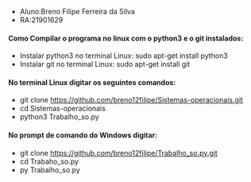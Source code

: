 - Aluno:Breno Filipe Ferreira da Silva
- RA:21901629

#### Como Compilar o programa no linux com o python3 e o git instalados:

- Instalar python3 no terminal Linux: sudo apt-get install python3
- Instalar git no terminal Linux: sudo apt-get install git
#### No terminal Linux digitar os seguintes comandos:
- git clone https://github.com/breno12filipe/Sistemas-operacionais.git
- cd Sistemas-operacionais
- python3 Trabalho_so.py
#### No prompt de comando do Windows digitar:
- git clone https://github.com/breno12filipe/Trabalho_so.py.git
- cd Trabaho_so.py
- py Trabalho_so.py
